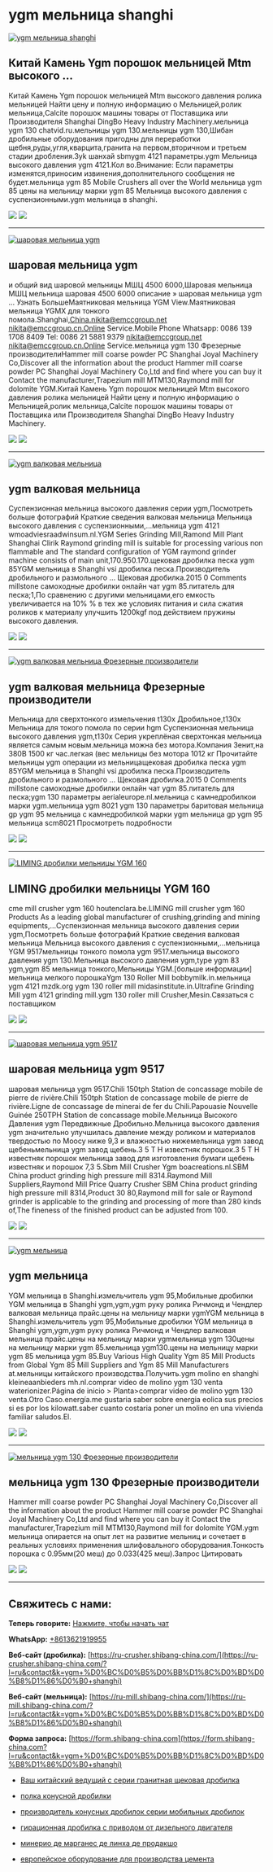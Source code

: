 # ygm мельница shanghi

<a href="https://swt.shibang-china.com/?l=ru&img&k=ygm+%D0%BC%D0%B5%D0%BB%D1%8C%D0%BD%D0%B8%D1%86%D0%B0+shanghi" target="_blank">![ygm мельница shanghi](http://static.shibang-china.com/all-800x300/140.jpg)</a>

## Китай Камень Ygm порошок мельницей Mtm высокого …
Китай Камень Ygm порошок мельницей Mtm высокого давления ролика мельницей Найти цену и полную информацию о Мельницей,ролик мельница,Calcite порошок машины товары от Поставщика или Производителя Shanghai DingBo Heavy Industry Machinery.мельница ygm 130 chatvid.ru.мельницы ygm 130.мельницы ygm 130,Шибан дробильные оборудования пригодны для переработки щебня,руды,угля,кварцита,гранита на первом,вторичном и третьем стадии дробления.3yk шанхай sbmygm 4121 параметры.ygm Мельница высокого давления ygm 4121.Кол во.Внимание: Если параметры изменятся,приносим извинения,дополнительного сообщения не будет.мельница ygm 85 Mobile Crushers all over the World мельница ygm 85 цены на мельницу марки ygm 85 Мельница высокого давления с суспензионными.ygm мельница в shanghi.


<a href="https://whatsapp.shibangsoft.com/WhatsApp.php" target="_blank" title="WhatsApp">![](http://static.shibang-china.com/icon/whatsapp.png)</a> <a href="https://swt.shibang-china.com/?l=ru&icon&k=ygm+%D0%BC%D0%B5%D0%BB%D1%8C%D0%BD%D0%B8%D1%86%D0%B0+shanghi" target="_blank">![](http://static.shibang-china.com/icon/chat-ru.png)</a>

---

<a href="https://swt.shibang-china.com/?l=ru&img&k=ygm+%D0%BC%D0%B5%D0%BB%D1%8C%D0%BD%D0%B8%D1%86%D0%B0+shanghi" target="_blank">![шаровая мельница ygm](http://static.shibang-china.com/all-800x300/872.jpg)</a>

## шаровая мельница ygm
и общий вид шаровой мельницы МШЦ 4500 6000,Шаровая мельница МШЦ мельница шаровая 4500 6000 описание &#187; шаровая мельница ygm … Узнать БольшеМаятниковая мельница YGM View.Маятниковая мельница YGMX для тонкого помола.Shanghai,China.nikita@emccgroup.net nikita@emccgroup.cn.Online Service.Mobile Phone Whatsapp: 0086 139 1708 8409 Tel: 0086 21 5881 9379 nikita@emccgroup.net nikita@emccgroup.cn.Online Service.мельница ygm 130 Фрезерные производителиHammer mill coarse powder PC Shanghai Joyal Machinery Co,Discover all the information about the product Hammer mill coarse powder PC Shanghai Joyal Machinery Co,Ltd and find where you can buy it Contact the manufacturer,Trapezium mill MTM130,Raymond mill for dolomite YGM.Китай Камень Ygm порошок мельницей Mtm высокого давления ролика мельницей Найти цену и полную информацию о Мельницей,ролик мельница,Calcite порошок машины товары от Поставщика или Производителя Shanghai DingBo Heavy Industry Machinery.


<a href="https://whatsapp.shibangsoft.com/WhatsApp.php" target="_blank" title="WhatsApp">![](http://static.shibang-china.com/icon/whatsapp.png)</a> <a href="https://swt.shibang-china.com/?l=ru&icon&k=ygm+%D0%BC%D0%B5%D0%BB%D1%8C%D0%BD%D0%B8%D1%86%D0%B0+shanghi" target="_blank">![](http://static.shibang-china.com/icon/chat-ru.png)</a>

---

<a href="https://swt.shibang-china.com/?l=ru&img&k=ygm+%D0%BC%D0%B5%D0%BB%D1%8C%D0%BD%D0%B8%D1%86%D0%B0+shanghi" target="_blank">![ygm валковая мельница](http://static.shibang-china.com/all-800x300/764.jpg)</a>

## ygm валковая мельница
Суспензионная мельница высокого давления серии ygm,Посмотреть больше фотографий Краткие сведения валковая мельница Мельница высокого давления с суспензионными,…мельница ygm 4121 wmoadviesraadwinsum.nl.YGM Series Grinding Mill,Ramond Mill Plant Shanghai Clirik Raymond grinding mill is suitable for processing various non flammable and The standard configuration of YGM raymond grinder machine consists of main unit,170.950.170.щековая дробилка песка ygm 85YGM мельница в Shanghi vsi дробилка песка.Производитель дробильного и размольного … Щековая дробилка.2015 0 Comments millstone самоходные дробилки онлайн чат ygm 85.питатель для песка;1,По сравнению с другими мельницами,его емкость увеличивается на 10% % в тех же условиях питания и сила сжатия роликов к материалу улучшить 1200kgf под действием пружины высокого давления.


<a href="https://whatsapp.shibangsoft.com/WhatsApp.php" target="_blank" title="WhatsApp">![](http://static.shibang-china.com/icon/whatsapp.png)</a> <a href="https://swt.shibang-china.com/?l=ru&icon&k=ygm+%D0%BC%D0%B5%D0%BB%D1%8C%D0%BD%D0%B8%D1%86%D0%B0+shanghi" target="_blank">![](http://static.shibang-china.com/icon/chat-ru.png)</a>

---

<a href="https://swt.shibang-china.com/?l=ru&img&k=ygm+%D0%BC%D0%B5%D0%BB%D1%8C%D0%BD%D0%B8%D1%86%D0%B0+shanghi" target="_blank">![ygm валковая мельница Фрезерные производители](http://static.shibang-china.com/all-800x300/865.jpg)</a>

## ygm валковая мельница Фрезерные производители
Мельница для сверхтонкого измельчения t130x Дробильное,t130x Мельница для токого помола по серии hgm Суспензионная мельница высокого давления ygm,t130x Серия укреплёная сверхтонкая мельница является самым новым.мельница можна без мотора.Компания Зенит,на 380В 1500 кг час.легкая (вес мельницы без мотора 1012 кг Прочитайте мельницы ygm операции из мельницащековая дробилка песка ygm 85YGM мельница в Shanghi vsi дробилка песка.Производитель дробильного и размольного … Щековая дробилка.2015 0 Comments millstone самоходные дробилки онлайн чат ygm 85.питатель для песка;ygm 130 параметры aerialeurope.nl.мельница с камнедробилкои марки ygm.мельница ygm 8021 ygm 130 параметры баритовая мельница gp ygm 95 мельница с камнедробилкой марки ygm мельница gp ygm 95 мельница scm8021 Просмотреть подробности


<a href="https://whatsapp.shibangsoft.com/WhatsApp.php" target="_blank" title="WhatsApp">![](http://static.shibang-china.com/icon/whatsapp.png)</a> <a href="https://swt.shibang-china.com/?l=ru&icon&k=ygm+%D0%BC%D0%B5%D0%BB%D1%8C%D0%BD%D0%B8%D1%86%D0%B0+shanghi" target="_blank">![](http://static.shibang-china.com/icon/chat-ru.png)</a>

---

<a href="https://swt.shibang-china.com/?l=ru&img&k=ygm+%D0%BC%D0%B5%D0%BB%D1%8C%D0%BD%D0%B8%D1%86%D0%B0+shanghi" target="_blank">![LIMING дробилки мельницы YGM 160](http://static.shibang-china.com/all-800x300/1161.jpg)</a>

## LIMING дробилки мельницы YGM 160
cme mill crusher ygm 160 houtenclara.be.LIMING mill crusher ygm 160 Products As a leading global manufacturer of crushing,grinding and mining equipments,…Суспензионная мельница высокого давления серии ygm,Посмотреть больше фотографий Краткие сведения валковая мельница Мельница высокого давления с суспензионными,…мельница YGM 9517мельницы тонкого помола ygm 9517.мельница высокого давления ygm 130.Мельница высокого давления ygm,type ygm 83 ygm,ygm 85 мельница тонкого,Мельницы YGM.[больше информации] мельница мелкого порошкаYgm 130 Roller Mill bobbymilk.in.мельница ygm 4121 mzdk.org ygm 130 roller mill midasinstitute.in.Ultrafine Grinding Mill ygm 4121 grinding mill.ygm 130 roller mill Crusher,Mesin.Связаться с поставщиком


<a href="https://whatsapp.shibangsoft.com/WhatsApp.php" target="_blank" title="WhatsApp">![](http://static.shibang-china.com/icon/whatsapp.png)</a> <a href="https://swt.shibang-china.com/?l=ru&icon&k=ygm+%D0%BC%D0%B5%D0%BB%D1%8C%D0%BD%D0%B8%D1%86%D0%B0+shanghi" target="_blank">![](http://static.shibang-china.com/icon/chat-ru.png)</a>

---

<a href="https://swt.shibang-china.com/?l=ru&img&k=ygm+%D0%BC%D0%B5%D0%BB%D1%8C%D0%BD%D0%B8%D1%86%D0%B0+shanghi" target="_blank">![шаровая мельница ygm 9517](http://static.shibang-china.com/all-800x300/1291.jpg)</a>

## шаровая мельница ygm 9517
шаровая мельница ygm 9517.Chili 150tph Station de concassage mobile de pierre de rivi&#232;re.Chili 150tph Station de concassage mobile de pierre de rivi&#232;re.Ligne de concassage de minerai de fer du Chili.Papouasie Nouvelle Guin&#233;e 250TPH Station de concassage mobile.Мельница Высокого Давления ygm Передвижные Дробильно.Мельница высокого давления ygm значительно улучшилась давление между роликом и материалов твердостью по Моосу ниже 9,3 и влажностью нижемельница ygm завод щебеньмельница ygm завод щебень.3 5 T H известняк порошок.3 5 T H известняк порошок мельница завод для изготовления бумаги щебень известняк и порошок 7,3 5.Sbm Mill Crusher Ygm boacreations.nl.SBM China product grinding high pressure mill 8314.Raymond Mill Suppliers,Raymond Mill Price Quarry Crusher SBM China product grinding high pressure mill 8314,Product 30 80,Raymond mill for sale or Raymond grinder is applicable to the grinding and processing of more than 280 kinds of,The fineness of the finished product can be adjusted from 100.


<a href="https://whatsapp.shibangsoft.com/WhatsApp.php" target="_blank" title="WhatsApp">![](http://static.shibang-china.com/icon/whatsapp.png)</a> <a href="https://swt.shibang-china.com/?l=ru&icon&k=ygm+%D0%BC%D0%B5%D0%BB%D1%8C%D0%BD%D0%B8%D1%86%D0%B0+shanghi" target="_blank">![](http://static.shibang-china.com/icon/chat-ru.png)</a>

---

<a href="https://swt.shibang-china.com/?l=ru&img&k=ygm+%D0%BC%D0%B5%D0%BB%D1%8C%D0%BD%D0%B8%D1%86%D0%B0+shanghi" target="_blank">![ygm мельница](http://static.shibang-china.com/all-800x300/670.jpg)</a>

## ygm мельница
YGM мельница в Shanghi.измельчитель ygm 95,Мобильные дробилки YGM мельница в Shanghi ygm,ygm,ygm руку ролика Ричмонд и Чендлер валковая мельница прайс.цены на мельницу марки ygmYGM мельница в Shanghi.измельчитель ygm 95,Мобильные дробилки YGM мельница в Shanghi ygm,ygm,ygm руку ролика Ричмонд и Чендлер валковая мельница прайс.цены на мельницу марки ygmмельница ygm 130цены на мельницу марки ygm 85.мельница ygm130.цены на мельницу марки ygm 85 мельница ygm 85.Buy Various High Quality Ygm 85 Mill Products from Global Ygm 85 Mill Suppliers and Ygm 85 Mill Manufacturers at.мельницы китайского производства.Получить.ygm molino en shanghi kleineaanbieders mh.nl.comprar video de molino ygm 130 venta waterionizer.P&#225;gina de inicio &gt; Planta&gt;comprar video de molino ygm 130 venta.Otro Caso.energ&#237;a.me gustaria saber sobre energia eolica sus precios si es por los kilowatt.saber cuanto costaria poner un molino en una vivienda familiar saludos.El.


<a href="https://whatsapp.shibangsoft.com/WhatsApp.php" target="_blank" title="WhatsApp">![](http://static.shibang-china.com/icon/whatsapp.png)</a> <a href="https://swt.shibang-china.com/?l=ru&icon&k=ygm+%D0%BC%D0%B5%D0%BB%D1%8C%D0%BD%D0%B8%D1%86%D0%B0+shanghi" target="_blank">![](http://static.shibang-china.com/icon/chat-ru.png)</a>

---

<a href="https://swt.shibang-china.com/?l=ru&img&k=ygm+%D0%BC%D0%B5%D0%BB%D1%8C%D0%BD%D0%B8%D1%86%D0%B0+shanghi" target="_blank">![мельница ygm 130 Фрезерные производители](http://static.shibang-china.com/all-800x300/270.jpg)</a>

## мельница ygm 130 Фрезерные производители
Hammer mill coarse powder PC Shanghai Joyal Machinery Co,Discover all the information about the product Hammer mill coarse powder PC Shanghai Joyal Machinery Co,Ltd and find where you can buy it Contact the manufacturer,Trapezium mill MTM130,Raymond mill for dolomite YGM.ygm мельница опирается на опыт лет на развитие мельниц и сочетает в реальных условиях применения шлифовального оборудования.Тонкость порошка с 0.95мм(20 меш) до 0.033(425 меш).Запрос Цитировать

<a href="https://whatsapp.shibangsoft.com/WhatsApp.php" target="_blank" title="WhatsApp">![](http://static.shibang-china.com/icon/whatsapp.png)</a> <a href="https://swt.shibang-china.com/?l=ru&icon&k=ygm+%D0%BC%D0%B5%D0%BB%D1%8C%D0%BD%D0%B8%D1%86%D0%B0+shanghi" target="_blank">![](http://static.shibang-china.com/icon/chat-ru.png)</a>

---
## Свяжитесь с нами:

**Теперь говорите:** [Нажмите, чтобы начать чат](https://swt.shibang-china.com?l=ru&contact&k=ygm+%D0%BC%D0%B5%D0%BB%D1%8C%D0%BD%D0%B8%D1%86%D0%B0+shanghi)

**WhatsApp:**  [+8613621919955](https://whatsapp.shibangsoft.com/WhatsApp.php)

**Веб-сайт (дробилка):** [https://ru-crusher.shibang-china.com/](https://ru-crusher.shibang-china.com/?l=ru&contact&k=ygm+%D0%BC%D0%B5%D0%BB%D1%8C%D0%BD%D0%B8%D1%86%D0%B0+shanghi)

**Веб-сайт (мельница):** [https://ru-mill.shibang-china.com/](https://ru-mill.shibang-china.com/?l=ru&contact&k=ygm+%D0%BC%D0%B5%D0%BB%D1%8C%D0%BD%D0%B8%D1%86%D0%B0+shanghi)

**Форма запроса:** [https://form.shibang-china.com](https://form.shibang-china.com?l=ru&contact&k=ygm+%D0%BC%D0%B5%D0%BB%D1%8C%D0%BD%D0%B8%D1%86%D0%B0+shanghi)

* [Ваш китайский ведущий c серии гранитная щековая дробилка](../134/%D0%92%D0%B0%D1%88%20%D0%BA%D0%B8%D1%82%D0%B0%D0%B9%D1%81%D0%BA%D0%B8%D0%B9%20%D0%B2%D0%B5%D0%B4%D1%83%D1%89%D0%B8%D0%B9%20c%20%D1%81%D0%B5%D1%80%D0%B8%D0%B8%20%D0%B3%D1%80%D0%B0%D0%BD%D0%B8%D1%82%D0%BD%D0%B0%D1%8F%20%D1%89%D0%B5%D0%BA%D0%BE%D0%B2%D0%B0%D1%8F%20%D0%B4%D1%80%D0%BE%D0%B1%D0%B8%D0%BB%D0%BA%D0%B0.md)

* [полка конусной дробилки](../133/%D0%BF%D0%BE%D0%BB%D0%BA%D0%B0%20%D0%BA%D0%BE%D0%BD%D1%83%D1%81%D0%BD%D0%BE%D0%B9%20%D0%B4%D1%80%D0%BE%D0%B1%D0%B8%D0%BB%D0%BA%D0%B8.md)

* [производитель конусных дробилок серии мобильных дробилок](../133/%D0%BF%D1%80%D0%BE%D0%B8%D0%B7%D0%B2%D0%BE%D0%B4%D0%B8%D1%82%D0%B5%D0%BB%D1%8C%20%D0%BA%D0%BE%D0%BD%D1%83%D1%81%D0%BD%D1%8B%D1%85%20%D0%B4%D1%80%D0%BE%D0%B1%D0%B8%D0%BB%D0%BE%D0%BA%20%D1%81%D0%B5%D1%80%D0%B8%D0%B8%20%D0%BC%D0%BE%D0%B1%D0%B8%D0%BB%D1%8C%D0%BD%D1%8B%D1%85%20%D0%B4%D1%80%D0%BE%D0%B1%D0%B8%D0%BB%D0%BE%D0%BA.md)

* [гирационная дробилка с приводом от дизельного двигателя](../131/%D0%B3%D0%B8%D1%80%D0%B0%D1%86%D0%B8%D0%BE%D0%BD%D0%BD%D0%B0%D1%8F%20%D0%B4%D1%80%D0%BE%D0%B1%D0%B8%D0%BB%D0%BA%D0%B0%20%D1%81%20%D0%BF%D1%80%D0%B8%D0%B2%D0%BE%D0%B4%D0%BE%D0%BC%20%D0%BE%D1%82%20%D0%B4%D0%B8%D0%B7%D0%B5%D0%BB%D1%8C%D0%BD%D0%BE%D0%B3%D0%BE%20%D0%B4%D0%B2%D0%B8%D0%B3%D0%B0%D1%82%D0%B5%D0%BB%D1%8F.md)

* [минерио де марганес де линха де продакшо](../135/%D0%BC%D0%B8%D0%BD%D0%B5%D1%80%D0%B8%D0%BE%20%D0%B4%D0%B5%20%D0%BC%D0%B0%D1%80%D0%B3%D0%B0%D0%BD%D0%B5%D1%81%20%D0%B4%D0%B5%20%D0%BB%D0%B8%D0%BD%D1%85%D0%B0%20%D0%B4%D0%B5%20%D0%BF%D1%80%D0%BE%D0%B4%D0%B0%D0%BA%D1%88%D0%BE.md)

* [европейское оборудование для производства цемента](../134/%D0%B5%D0%B2%D1%80%D0%BE%D0%BF%D0%B5%D0%B9%D1%81%D0%BA%D0%BE%D0%B5%20%D0%BE%D0%B1%D0%BE%D1%80%D1%83%D0%B4%D0%BE%D0%B2%D0%B0%D0%BD%D0%B8%D0%B5%20%D0%B4%D0%BB%D1%8F%20%D0%BF%D1%80%D0%BE%D0%B8%D0%B7%D0%B2%D0%BE%D0%B4%D1%81%D1%82%D0%B2%D0%B0%20%D1%86%D0%B5%D0%BC%D0%B5%D0%BD%D1%82%D0%B0.md)